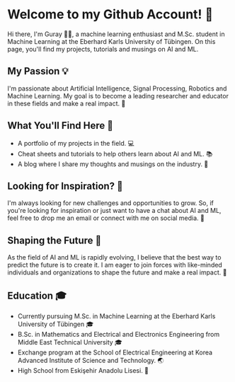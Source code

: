 # Welcome to my Github Account! 🚀

Hi there, I'm Guray 🙋‍♂️, a machine learning enthusiast and M.Sc. student in Machine Learning at the Eberhard Karls University of Tübingen. On this page, you'll find my projects, tutorials and musings on AI and ML. 

## My Passion 💡
I'm passionate about Artificial Intelligence, Signal Processing, Robotics and Machine Learning. My goal is to become a leading researcher and educator in these fields and make a real impact. 🚀

## What You'll Find Here 🔎
- A portfolio of my projects in the field. 💻
- Cheat sheets and tutorials to help others learn about AI and ML. 📚
- A blog where I share my thoughts and musings on the industry. 💭

## Looking for Inspiration? 🤔
I'm always looking for new challenges and opportunities to grow. So, if you're looking for inspiration or just want to have a chat about AI and ML, feel free to drop me an email or connect with me on social media. 💬

## Shaping the Future 🔮
As the field of AI and ML is rapidly evolving, I believe that the best way to predict the future is to create it. I am eager to join forces with like-minded individuals and organizations to shape the future and make a real impact. 🌟

## Education 🎓
- Currently pursuing M.Sc. in Machine Learning at the Eberhard Karls University of Tübingen 🎓
- B.Sc. in Mathematics and Electrical and Electronics Engineering from Middle East Technical University 🎓
- Exchange program at the School of Electrical Engineering at Korea Advanced Institute of Science and Technology. 🌏
- High School from Eskişehir Anadolu Lisesi. 🏫
